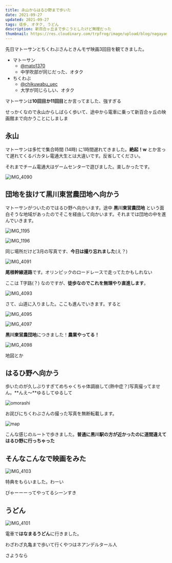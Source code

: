 ```yaml
---
title: 永山からはるひ野まで歩いた
date: 2021-09-27
updated: 2021-09-27
tags: 徒歩, オタク, うどん
description: 新百合ヶ丘まで歩こうとしたけど無理だった
thumbnail: https://res.cloudinary.com/trpfrog/image/upload/blog/nagayama-haruhino/IMG_4097.webp
---
```


先日マトーサンとちくわぶさんときんモザ映画3回目を観てきました。

-   マトーサン
    -   [@mato1370](https://twitter.com/mato1370)
    -   中学吹部が同じだった、オタク
-   ちくわぶ
    -	[@chikuwabu_uec](https://twitter.com/chikuwabu_uec)
    -	大学が同じらしい、オタク

マトーサンは**10回目か11回目**とか言ってました、強すぎる

せっかくなので永山からしばらく歩いて、途中から電車に乗って新百合ヶ丘の映画館まで向かうことにしましま



## 永山

マトーサンは多忙で集合時間 (14時) に1時間遅れてきました。**絶起！w** とか言って遅れてくるバカタレ電通大生とは大違いです。反省してください。

それまでチーム電通大はゲームセンターで遊びました。楽しかったです。

![IMG_4090](https://res.cloudinary.com/trpfrog/image/upload/blog/nagayama-haruhino/IMG_4090.webp)



## 団地を抜けて黒川東営農団地へ向かう

マトーサンがついたのではるひ野へ向かいます。途中 **黒川東営農団地** という面白そうな地域があったのでそこを経由して向かいます。それまでは団地の中を進んでいきます。

![IMG_1195](https://res.cloudinary.com/trpfrog/image/upload/blog/nagayama-haruhino/IMG_1195.webp "こんな感じのところを歩いた (3月の写真)")

 ![IMG_1196](https://res.cloudinary.com/trpfrog/image/upload/blog/nagayama-haruhino/IMG_1196.webp "こんな感じ (2) (3月の写真)")

同じ場所だけど3月の写真です、**今日は撮り忘れました**(え？)



![IMG_4091](https://res.cloudinary.com/trpfrog/image/upload/blog/nagayama-haruhino/IMG_4091.webp)

**尾根幹線道路**です。オリンピックのロードレースで走ってたかもしれない

ここは T字路(？) なのですが、**徒歩なのでこれを無理やり直進します**。



![IMG_4093](https://res.cloudinary.com/trpfrog/image/upload/blog/nagayama-haruhino/IMG_4093.webp)

さて、山道に入りました。ここも進んでいきます。すると



![IMG_4095](https://res.cloudinary.com/trpfrog/image/upload/blog/nagayama-haruhino/IMG_4095.webp)

![IMG_4097](https://res.cloudinary.com/trpfrog/image/upload/blog/nagayama-haruhino/IMG_4097.webp)

**黒川東営農団地**につきました！**農業やってる！**



![IMG_4098](https://res.cloudinary.com/trpfrog/image/upload/blog/nagayama-haruhino/IMG_4098.webp)

地図とか



## はるひ野へ向かう

歩いたのが久しぶりすぎてめちゃくちゃ体調崩して(熱中症？)写真撮ってません。**んえ〜**ゆるしてゆるして

![omorashi](https://res.cloudinary.com/trpfrog/image/upload/blog/nagayama-haruhino/omorashi.webp)

お詫びにちくわぶさんの撮った写真を無断転載します。



![map](https://res.cloudinary.com/trpfrog/image/upload/blog/nagayama-haruhino/map.webp)

こんな感じのルートで歩きました。**普通に黒川駅の方が近かったのに道間違えてはるひ野に行っちゃった**



## そんなこんなで映画をみた

![IMG_4103](https://res.cloudinary.com/trpfrog/image/upload/blog/nagayama-haruhino/IMG_4103.webp)

特典をもらいました。わーい

ぴゃーーーってやってるシーンすき



## うどん

![IMG_4101](https://res.cloudinary.com/trpfrog/image/upload/blog/nagayama-haruhino/IMG_4101.webp)

電車で**はなまるうどん**に行きました。

わざわざ丸亀まで歩いて行くやつはネアンデルタール人

さようなら
